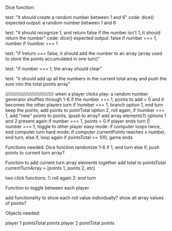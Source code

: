 Dice function:

test: "it should create a random number between 1 and 6"
code:
dice()
expected output: a random number between 1 and 6

test: "it should recognize 1, and return false if the number isn't 1, it should return the number"
code: dice()
expected output: false if number === 1, number if !number === 1

test: "if !return === false, it should add the number to an array (array used to store the points accumulated in one turn)"

test: "if number === 1, the array should clear"

test: "it should add up all the numbers in the current total array and push the sum into the total points array"

//////////////////////////////
when a player clicks play:
a random number generator shuffles through 1-6
if the number === 1, points to add = 0 and it becomes the other players turn
if !number === 1, branch
  option 1, end turn keep the points, add points to pointTotal
  option 2, roll again, 
    if !number === 1, add "new" points to points, (push to array? add array elements?)
      options 1 and 2 present again
    if number === 1, points = 0
if player ends turn || number === 1, toggle to other player
easy mode:
  if computer loops twice, end computer turn
hard mode:
  if computer currentPoints reaches x number, end turn, else if, loop again
if pointsTotal >= 100, game ends


Functions needed:
Dice function 
  randomize 1-6
  if 1, end turn
  else if, push points to current turn array?

Function to add current turn array elements together
  add total to pointsTotal
currentTurnArray = [points 1, points 2, etc]

two click functions:
  1: roll again
  2: end turn

Function to toggle between each player

add functionality to show each roll value individually?
show all array values of points?

Objects needed:

player 1
  pointsTotal
  points
player 2
  pointTotal
  points

